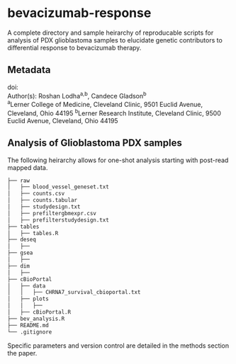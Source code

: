# bevacizumab-response
A complete directory and sample heirarchy of reproducable scripts for analysis of PDX glioblastoma samples to elucidate genetic contributors to differential response to bevacizumab therapy.

## Metadata
doi: <br>
Author(s): Roshan Lodha<sup>a,b</sup>, Candece Gladson<sup>b</sup> <br>
<sup>a</sup>Lerner College of Medicine, Cleveland Clinic, 9501 Euclid Avenue, Cleveland, Ohio 44195
<sup>b</sup>Lerner Research Institute, Cleveland Clinic, 9500 Euclid Avenue, Cleveland, Ohio 44195


## Analysis of Glioblastoma PDX samples 
The following heirarchy allows for one-shot analysis starting with post-read mapped data. 
```bash
├── raw
│   ├── blood_vessel_geneset.txt
│   ├── counts.csv
│   ├── counts.tabular
│   ├── studydesign.txt
│   ├── prefiltergbmexpr.csv
│   ├── prefilterstudydesign.txt
├── tables
│   ├── tables.R
├── deseq
│   ├── 
├── gsea
│   ├── 
├── dim
│   ├── 
├── cBioPortal
│   ├── data
│   │   ├── CHRNA7_survival_cbioportal.txt
│   ├── plots
│   │   ├── 
│   ├── cBioPortal.R
├── bev_analysis.R
├── README.md
└── .gitignore
```
Specific parameters and version control are detailed in the methods section the paper. 
